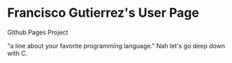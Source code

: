 # Francisco Gutierrez's User Page
<!-- CSE110GithubPagesProject
-->

Github Pages Project

"a line about your favorite programming language."
Nah let's go deep down with C. 

